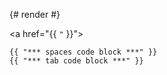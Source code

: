 {# render #}

<a href="{{ `"` }}">

<script>var v = {{ "a" }};</script>

<style>div { background: url(data:image/png;base64,{{ []byte("\x12\x34\x89") }}) }</style>

<![CDATA[ {{ ".5" }} ]]>

    {{ "*** spaces code block ***" }}
	{{ "*** tab code block ***" }}
